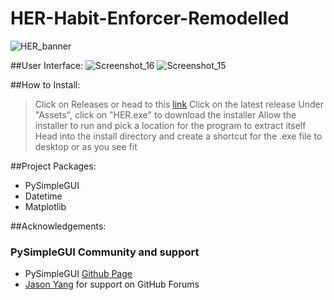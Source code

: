 # HER-Habit-Enforcer-Remodelled
![HER_banner](https://user-images.githubusercontent.com/80390361/150568851-1ac82fc6-2b24-4eac-9f73-ee7f6711b1ce.png)

##User Interface:
![Screenshot_16](https://user-images.githubusercontent.com/80390361/150569318-a048825e-841c-4e28-b70b-bbd4d55c528d.png)
![Screenshot_15](https://user-images.githubusercontent.com/80390361/150569324-ec4245aa-c019-471b-bc0b-25341b95af6c.png)

##How to Install:
> Click on Releases or head to this [link](https://github.com/abram-matthew/HER-Habit-Enforcer-Remodelled/releases)
> Click on the latest release
> Under "Assets", click on "HER.exe" to download the installer
> Allow the installer to run and pick a location for the program to extract itself
> Head into the install directory and create a shortcut for the .exe file to desktop or as you see fit

##Project Packages:
- PySimpleGUI
- Datetime
- Matplotlib

##Acknowledgements:
### PySimpleGUI Community and support
- PySimpleGUI [Github Page](https://github.com/PySimpleGUI/PySimpleGUI)
- [Jason Yang](https://github.com/jason990420) for support on GitHub Forums
